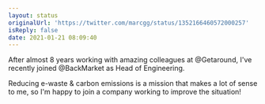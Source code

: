 ```yaml
---
layout: status
originalUrl: 'https://twitter.com/marcgg/status/1352166460572000257'
isReply: false
date: 2021-01-21 08:09:40
---
```


After almost 8 years working with amazing colleagues at @Getaround, I've recently joined @BackMarket as Head of Engineering.

Reducing e-waste &amp; carbon emissions is a mission that makes a lot of sense to me, so I'm happy to join a company working to improve the situation!
